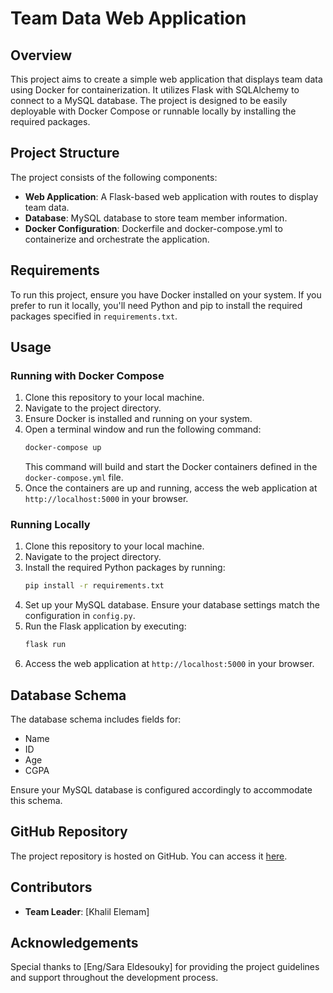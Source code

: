 # Team Data Web Application

## Overview

This project aims to create a simple web application that displays team data using Docker for containerization. It utilizes Flask with SQLAlchemy to connect to a MySQL database. The project is designed to be easily deployable with Docker Compose or runnable locally by installing the required packages.

## Project Structure

The project consists of the following components:

- **Web Application**: A Flask-based web application with routes to display team data.
- **Database**: MySQL database to store team member information.
- **Docker Configuration**: Dockerfile and docker-compose.yml to containerize and orchestrate the application.

## Requirements

To run this project, ensure you have Docker installed on your system. If you prefer to run it locally, you'll need Python and pip to install the required packages specified in `requirements.txt`.

## Usage

### Running with Docker Compose

1. Clone this repository to your local machine.
2. Navigate to the project directory.
3. Ensure Docker is installed and running on your system.
4. Open a terminal window and run the following command:
   ```bash
   docker-compose up
   ```
   This command will build and start the Docker containers defined in the `docker-compose.yml` file.
5. Once the containers are up and running, access the web application at `http://localhost:5000` in your browser.

### Running Locally

1. Clone this repository to your local machine.
2. Navigate to the project directory.
3. Install the required Python packages by running:
   ```bash
   pip install -r requirements.txt
   ```
4. Set up your MySQL database. Ensure your database settings match the configuration in `config.py`.
5. Run the Flask application by executing:
   ```bash
   flask run
   ```
6. Access the web application at `http://localhost:5000` in your browser.

## Database Schema

The database schema includes fields for:

- Name
- ID
- Age
- CGPA

Ensure your MySQL database is configured accordingly to accommodate this schema.

## GitHub Repository

The project repository is hosted on GitHub. You can access it [here](https://github.com/your-username/your-repository).

## Contributors

- **Team Leader**: [Khalil Elemam]

## Acknowledgements

Special thanks to [Eng/Sara Eldesouky] for providing the project guidelines and support throughout the development process.
